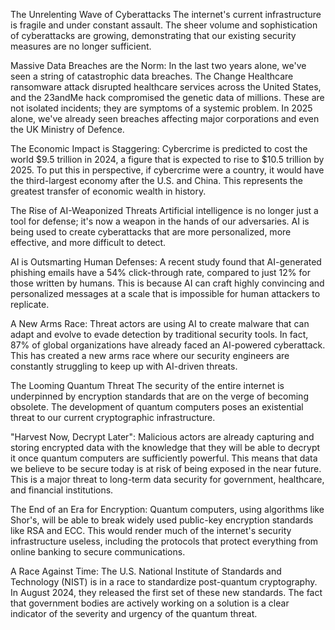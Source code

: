 The Unrelenting Wave of Cyberattacks
The internet's current infrastructure is fragile and under constant assault. The sheer volume and sophistication of cyberattacks are growing, demonstrating that our existing security measures are no longer sufficient.

Massive Data Breaches are the Norm: In the last two years alone, we've seen a string of catastrophic data breaches. The Change Healthcare ransomware attack disrupted healthcare services across the United States, and the 23andMe hack compromised the genetic data of millions. These are not isolated incidents; they are symptoms of a systemic problem. In 2025 alone, we've already seen breaches affecting major corporations and even the UK Ministry of Defence.

The Economic Impact is Staggering: Cybercrime is predicted to cost the world $9.5 trillion in 2024, a figure that is expected to rise to $10.5 trillion by 2025. To put this in perspective, if cybercrime were a country, it would have the third-largest economy after the U.S. and China. This represents the greatest transfer of economic wealth in history.

The Rise of AI-Weaponized Threats
Artificial intelligence is no longer just a tool for defense; it's now a weapon in the hands of our adversaries. AI is being used to create cyberattacks that are more personalized, more effective, and more difficult to detect.

AI is Outsmarting Human Defenses: A recent study found that AI-generated phishing emails have a 54% click-through rate, compared to just 12% for those written by humans. This is because AI can craft highly convincing and personalized messages at a scale that is impossible for human attackers to replicate.

A New Arms Race: Threat actors are using AI to create malware that can adapt and evolve to evade detection by traditional security tools. In fact, 87% of global organizations have already faced an AI-powered cyberattack. This has created a new arms race where our security engineers are constantly struggling to keep up with AI-driven threats.

The Looming Quantum Threat
The security of the entire internet is underpinned by encryption standards that are on the verge of becoming obsolete. The development of quantum computers poses an existential threat to our current cryptographic infrastructure.

"Harvest Now, Decrypt Later": Malicious actors are already capturing and storing encrypted data with the knowledge that they will be able to decrypt it once quantum computers are sufficiently powerful. This means that data we believe to be secure today is at risk of being exposed in the near future. This is a major threat to long-term data security for government, healthcare, and financial institutions.

The End of an Era for Encryption: Quantum computers, using algorithms like Shor's, will be able to break widely used public-key encryption standards like RSA and ECC. This would render much of the internet's security infrastructure useless, including the protocols that protect everything from online banking to secure communications.

A Race Against Time: The U.S. National Institute of Standards and Technology (NIST) is in a race to standardize post-quantum cryptography. In August 2024, they released the first set of these new standards. The fact that government bodies are actively working on a solution is a clear indicator of the severity and urgency of the quantum threat.

